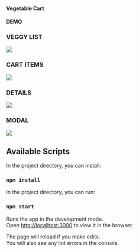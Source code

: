 #### Vegetable Cart 
#### DEMO 


### VEGGY LIST
![](https://github.com/variablemayank/VegetableCart/blob/master/public/img/a2.png)
### CART ITEMS
![](https://github.com/variablemayank/VegetableCart/blob/master/public/img/a1.png)
### DETAILS
![](https://github.com/variablemayank/VegetableCart/blob/master/public/img/a3.png)
### MODAL
![](https://github.com/variablemayank/VegetableCart/blob/master/public/img/a4.png)
## Available Scripts
In the project directory, you can install:

### `npm install`
In the project directory, you can run:

### `npm start`

Runs the app in the development mode.<br>
Open [http://localhost:3000](http://localhost:3000) to view it in the browser.

The page will reload if you make edits.<br>
You will also see any lint errors in the console.
